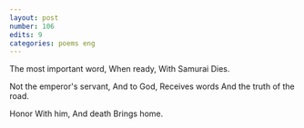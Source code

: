 ```yaml
---
layout: post
number: 106
edits: 9
categories: poems eng
---
```


The most important word, 
When ready, 
With Samurai 
Dies.
 
Not the emperor's servant,
And to God,
Receives words
And the truth of the road.
 
Honor
With him,
And death
Brings home.

